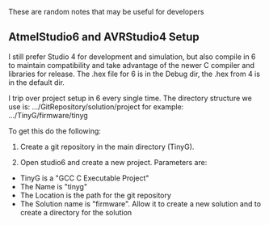 These are random notes that may be useful for developers
## AtmelStudio6 and AVRStudio4 Setup
I still prefer Studio 4 for development and simulation, but also compile in 6 to maintain compatibility and take advantage of the newer C compiler and libraries for release. The .hex file for 6 is in the Debug dir, the .hex from 4 is in the default dir.

I trip over project setup in 6 every single time. The directory structure we use is:
.../GitRepository/solution/project  for example:
.../TinyG/firmware/tinyg

To get this do the following:

1. Create a git repository in the main directory (TinyG).

2. Open studio6 and create a new project. Parameters are:
 - TinyG is a "GCC C Executable Project" 
 - The Name is "tinyg"
 - The Location is the path for the git repository
 - The Solution name is "firmware". Allow it to create a new solution and to create a directory for the solution